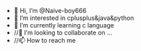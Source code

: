 - 👋 Hi, I’m @Naive-boy666
- 👀 I’m interested in cplusplus&java&python
- 🌱 I’m currently learning c language
- //💞️ I’m looking to collaborate on ...
- //📫 How to reach me 

<!---
Naive-boy666/Naive-boy666 is a ✨ special ✨ repository because its `README.md` (this file) appears on your GitHub profile.
You can click the Preview link to take a look at your changes.
--->
